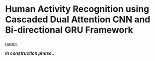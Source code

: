 # Human Activity Recognition using Cascaded Dual Attention CNN and Bi-directional GRU Framework 
[paper](https://www.mdpi.com/2313-433X/9/7/130) 

***In construction phase..***
